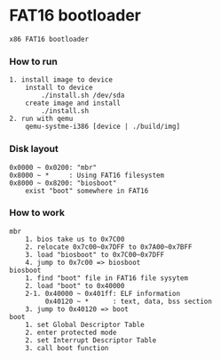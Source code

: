 # FAT16 bootloader
	x86 FAT16 bootloader
	
### How to run
	1. install image to device
		install to device
			./install.sh /dev/sda
		create image and install
			./install.sh
	2. run with qemu
		qemu-systme-i386 [device | ./build/img]

### Disk layout
	0x0000 ~ 0x0200: "mbr"
	0x8000 ~ *     : Using FAT16 filesystem
	0x8000 ~ 0x8200: "biosboot"
	    exist "boot" somewhere in FAT16 

### How to work
	mbr
		1. bios take us to 0x7C00
		2. relocate 0x7c00~0x7DFF to 0x7A00~0x7BFF
		3. load "biosboot" to 0x7C00~0x7DFF
		4. jump to 0x7c00 => biosboot
	biosboot
		1. find "boot" file in FAT16 file sysytem
		2. load "boot" to 0x40000
		2-1. 0x40000 ~ 0x401ff: ELF information
			 0x40120 ~ *      : text, data, bss section 
		3. jump to 0x40120 => boot
	boot
		1. set Global Descriptor Table
		2. enter protected mode
		2. set Interrupt Descriptor Table
		3. call boot function 